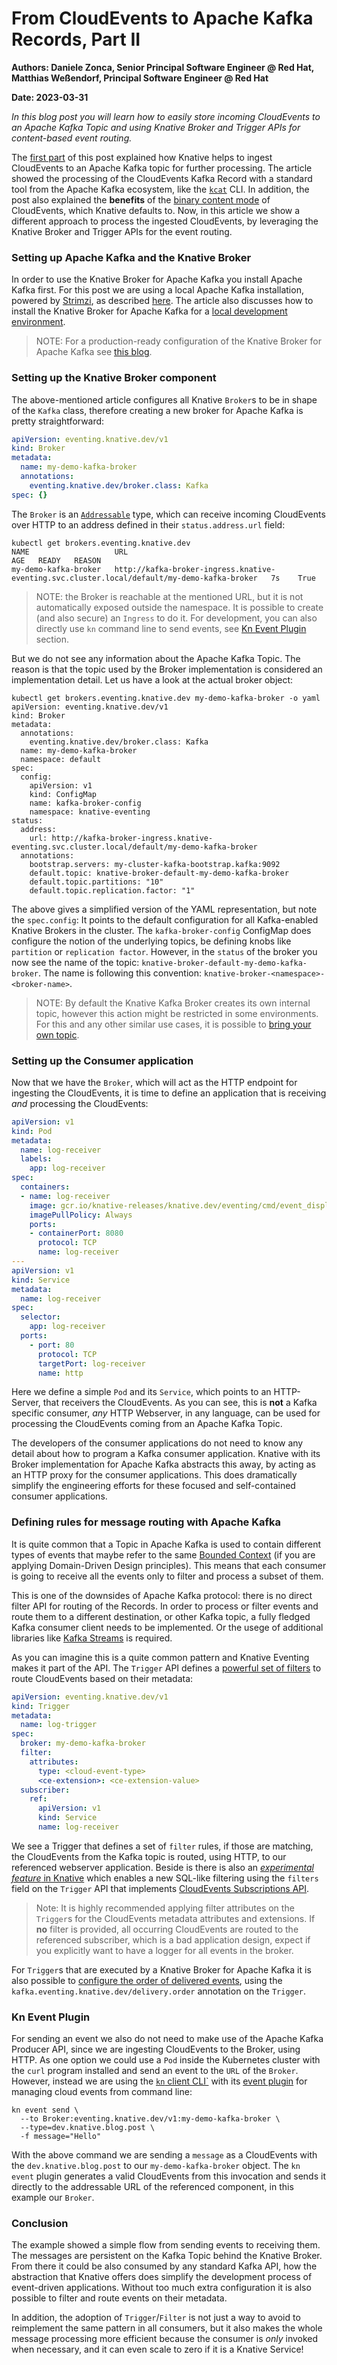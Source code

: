 # From CloudEvents to Apache Kafka Records, Part II

**Authors: Daniele Zonca, Senior Principal Software Engineer @ Red Hat, Matthias Weßendorf, Principal Software Engineer @ Red Hat**

**Date: 2023-03-31**

_In this blog post you will learn how to easily store incoming CloudEvents to an Apache Kafka Topic and using Knative Broker and Trigger APIs for content-based event routing._


The [first part](https://knative.dev/blog/articles/from-cloudevent-to-apach-kafka-records-part-one/) of this post explained how Knative helps to ingest CloudEvents to an Apache Kafka topic for further processing. The article showed the processing of the CloudEvents Kafka Record with a standard tool from the Apache Kafka ecosystem, like the [`kcat`](https://github.com/edenhill/kcat) CLI. In addition, the post also explained the **benefits** of the [binary content mode](https://github.com/cloudevents/spec/blob/v1.0.2/cloudevents/bindings/kafka-protocol-binding.md#32-binary-content-mode) of CloudEvents, which Knative defaults to. Now, in this article we show a different approach to process the ingested CloudEvents, by leveraging the Knative Broker and Trigger APIs for the event routing.


### Setting up Apache Kafka and the Knative Broker

In order to use the Knative Broker for Apache Kafka you install Apache Kafka first. For this post we are using a local Apache Kafka installation, powered by [Strimzi](https://strimzi.io), as described [here](https://knative.dev/blog/articles/single-node-kafka-development/). The article also discusses how to install the Knative Broker for Apache Kafka for a [local development environment](https://knative.dev/blog/articles/single-node-kafka-development/#installing-knative-eventing-and-the-knative-broker-for-apache-kafka).

> NOTE: For a production-ready configuration of the Knative Broker for Apache Kafka see [this blog](https://developers.redhat.com/articles/2023/03/08/configuring-knative-broker-apache-kafka).


### Setting up the Knative Broker component

The above-mentioned article configures all Knative `Broker`s to be in shape of the `Kafka` class, therefore creating a new broker for Apache Kafka is pretty straightforward: 

```yaml
apiVersion: eventing.knative.dev/v1
kind: Broker
metadata:
  name: my-demo-kafka-broker
  annotations:
    eventing.knative.dev/broker.class: Kafka
spec: {}
```

The `Broker` is an [`Addressable`](https://knative.dev/docs/eventing/sinks/) type, which can receive incoming CloudEvents over HTTP to an address defined in their `status.address.url` field:

```
kubectl get brokers.eventing.knative.dev
NAME                   URL                                                                                           AGE   READY   REASON
my-demo-kafka-broker   http://kafka-broker-ingress.knative-eventing.svc.cluster.local/default/my-demo-kafka-broker   7s    True    
```

> NOTE: the Broker is reachable at the mentioned URL, but it is not automatically exposed outside the namespace. It is possible to create (and also secure) an `Ingress` to do it. For development, you can also directly use `kn` command line to send events, see [Kn Event Plugin](#kn-event-plugin) section.

But we do not see any information about the Apache Kafka Topic. The reason is that the topic used by the Broker implementation is considered an implementation detail. Let us have a look at the actual broker object:

```
kubectl get brokers.eventing.knative.dev my-demo-kafka-broker -o yaml 
apiVersion: eventing.knative.dev/v1
kind: Broker
metadata:
  annotations:
    eventing.knative.dev/broker.class: Kafka
  name: my-demo-kafka-broker
  namespace: default
spec:
  config:
    apiVersion: v1
    kind: ConfigMap
    name: kafka-broker-config
    namespace: knative-eventing
status:
  address:
    url: http://kafka-broker-ingress.knative-eventing.svc.cluster.local/default/my-demo-kafka-broker
  annotations:
    bootstrap.servers: my-cluster-kafka-bootstrap.kafka:9092
    default.topic: knative-broker-default-my-demo-kafka-broker
    default.topic.partitions: "10"
    default.topic.replication.factor: "1"
```

The above gives a simplified version of the YAML representation, but note the `spec.config`: It points to the default configuration for all Kafka-enabled Knative Brokers in the cluster. The `kafka-broker-config` ConfigMap does configure the notion of the underlying topics, be defining knobs like `partition` or `replication factor`. However, in the `status` of the broker you now see the name of the topic: `knative-broker-default-my-demo-kafka-broker`. The name is following this convention: `knative-broker-<namespace>-<broker-name>`.

> NOTE: By default the Knative Kafka Broker creates its own internal topic, however this action might be restricted in some environments. For this and any other similar use cases, it is possible to [bring your own topic](https://knative.dev/docs/eventing/brokers/broker-types/kafka-broker/#bring-your-own-topic). 

### Setting up the Consumer application

Now that we have the `Broker`, which will act as the HTTP endpoint for ingesting the CloudEvents, it is time to define an application that is receiving _and_ processing the CloudEvents:


```yaml
apiVersion: v1
kind: Pod
metadata:
  name: log-receiver
  labels:
    app: log-receiver
spec:
  containers:
  - name: log-receiver
    image: gcr.io/knative-releases/knative.dev/eventing/cmd/event_display
    imagePullPolicy: Always
    ports:
    - containerPort: 8080
      protocol: TCP
      name: log-receiver
---
apiVersion: v1
kind: Service
metadata:
  name: log-receiver
spec:
  selector:
    app: log-receiver
  ports:
    - port: 80
      protocol: TCP
      targetPort: log-receiver
      name: http
```

Here we define a simple `Pod` and its `Service`, which points to an HTTP-Server, that receivers the CloudEvents. As you can see, this is **not** a Kafka specific consumer, _any_ HTTP Webserver, in any language, can be used for processing the CloudEvents coming from an Apache Kafka Topic.

The developers of the consumer applications do not need to know any detail about how to program a Kafka consumer application. Knative with its Broker implementation for Apache Kafka abstracts this away, by acting as an HTTP proxy for the consumer applications. This does dramatically simplify the engineering efforts for these focused and self-contained consumer applications.

### Defining rules for message routing with Apache Kafka

It is quite common that a Topic in Apache Kafka is used to contain different types of events that maybe refer to the same [Bounded Context](https://martinfowler.com/bliki/BoundedContext.html) (if you are applying Domain-Driven Design principles). This means that each consumer is going to receive all the events only to filter and process a subset of them.

This is one of the downsides of Apache Kafka protocol: there is no direct filter API for routing of the Records. In order to process or filter events and route them to a different destination, or other Kafka topic, a fully fledged Kafka consumer client needs to be implemented. Or the usege of additional libraries like [Kafka Streams](https://kafka.apache.org/documentation/streams/) is required.

As you can imagine this is a quite common pattern and Knative Eventing makes it part of the API. The `Trigger` API defines a [powerful set of filters](https://knative.dev/docs/eventing/triggers/) to route CloudEvents based on their metadata:

```yaml
apiVersion: eventing.knative.dev/v1
kind: Trigger
metadata:
  name: log-trigger
spec:
  broker: my-demo-kafka-broker
  filter:
    attributes:
      type: <cloud-event-type>
      <ce-extension>: <ce-extension-value>
  subscriber:
    ref:
      apiVersion: v1
      kind: Service
      name: log-receiver
```

We see a Trigger that defines a set of `filter` rules, if those are matching, the CloudEvents from the Kafka topic is routed, using HTTP, to our referenced webserver application. Beside is there is also an [_experimental feature_ in Knative](https://knative.dev/docs/eventing/experimental-features/new-trigger-filters/) which enables a new SQL-like filtering using the `filters` field on the `Trigger` API that implements [CloudEvents Subscriptions API](https://github.com/cloudevents/spec/blob/main/subscriptions/spec.md#324-filters).

> Note: It is highly recommended applying filter attributes on the `Trigger`s for the CloudEvents metadata attributes and extensions. If **no** filter is provided, all occurring CloudEvents are routed to the referenced subscriber, which is a bad application design, expect if you explicitly want to have a logger for all events in the broker.

For `Trigger`s that are executed by a Knative Broker for Apache Kafka it is also possible to [configure the order of delivered events](https://knative.dev/docs/eventing/brokers/broker-types/kafka-broker/#configuring-the-order-of-delivered-events), using the `kafka.eventing.knative.dev/delivery.order` annotation on the `Trigger`.

### Kn Event Plugin

For sending an event we also do not need to make use of the Apache Kafka Producer API, since we are ingesting CloudEvents to the Broker, using HTTP. As one option we could use a `Pod` inside the Kubernetes cluster with the `curl` program installed and send an event to the `URL` of the `Broker`. However, instead we are using the [`kn` client CLI`](https://github.com/knative/client) with its [event plugin](https://github.com/knative-sandbox/kn-plugin-event) for managing cloud events from command line:

```
kn event send \
  --to Broker:eventing.knative.dev/v1:my-demo-kafka-broker \
  --type=dev.knative.blog.post \
  -f message="Hello"
```

With the above command we are sending a `message` as a CloudEvents with the `dev.knative.blog.post` to our `my-demo-kafka-broker` object. The `kn event` plugin generates a valid CloudEvents from this invocation and sends it directly to the addressable URL of the referenced component, in this example our `Broker`.

### Conclusion

The example showed a simple flow from sending events to receiving them. The messages are persistent on the Kafka Topic behind the Knative Broker. From there it could be also consumed by any standard Kafka API, how the abstraction that Knative offers does simplify the development process of event-driven applications. Without too much extra configuration it is also possible to filter and route events on their metadata.

In addition, the adoption of `Trigger`/`Filter` is not just a way to avoid to reimplement the same pattern in all consumers, but it also makes the whole message processing more efficient because the consumer is _only_ invoked when necessary, and it can even scale to zero if it is a Knative Service!

